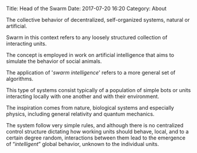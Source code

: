 Title: Head of the Swarm
Date: 2017-07-20 16:20
Category: About

The collective behavior of decentralized, self-organized systems, natural or artificial.

Swarm in this context refers to any loosely structured collection of interacting units.

The concept is employed in work on artificial intelligence that aims to simulate the behavior of social animals.

The application of '*swarm intelligence*' refers to a more general set of algorithms.

This type of systems consist typically of a population of simple bots or units interacting locally with one another and with their environment.

The inspiration comes from nature, biological systems and especially physics, including general relativity and quantum mechanics.

The system follow very simple rules, and although there is no centralized control structure dictating how working units should behave, local, and to a certain degree random, interactions between them lead to the emergence of “*intelligent*” global behavior, unknown to the individual units.
